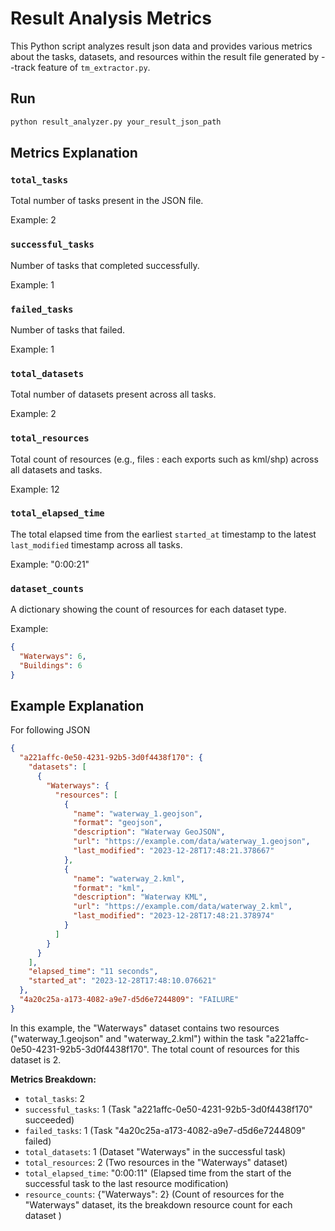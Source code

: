 # Result Analysis Metrics

This Python script analyzes result json data and provides various metrics about the tasks, datasets, and resources within the result file generated by --track feature of ```tm_extractor.py```.

## Run
```bash
python result_analyzer.py your_result_json_path
```

## Metrics Explanation

### `total_tasks`

Total number of tasks present in the JSON file.

Example: 2

### `successful_tasks`

Number of tasks that completed successfully.

Example: 1

### `failed_tasks`

Number of tasks that failed.

Example: 1

### `total_datasets`

Total number of datasets present across all tasks.

Example: 2

### `total_resources`

Total count of resources (e.g., files : each exports such as kml/shp) across all datasets and tasks.

Example: 12

### `total_elapsed_time`

The total elapsed time from the earliest `started_at` timestamp to the latest `last_modified` timestamp across all tasks.

Example: "0:00:21"

### `dataset_counts`

A dictionary showing the count of resources for each dataset type.

Example:
```json
{
  "Waterways": 6,
  "Buildings": 6
}
```

## Example Explanation 

For following JSON
```json
{
  "a221affc-0e50-4231-92b5-3d0f4438f170": {
    "datasets": [
      {
        "Waterways": {
          "resources": [
            {
              "name": "waterway_1.geojson",
              "format": "geojson",
              "description": "Waterway GeoJSON",
              "url": "https://example.com/data/waterway_1.geojson",
              "last_modified": "2023-12-28T17:48:21.378667"
            },
            {
              "name": "waterway_2.kml",
              "format": "kml",
              "description": "Waterway KML",
              "url": "https://example.com/data/waterway_2.kml",
              "last_modified": "2023-12-28T17:48:21.378974"
            }
          ]
        }
      }
    ],
    "elapsed_time": "11 seconds",
    "started_at": "2023-12-28T17:48:10.076621"
  },
  "4a20c25a-a173-4082-a9e7-d5d6e7244809": "FAILURE"
}
```
In this example, the "Waterways" dataset contains two resources ("waterway_1.geojson" and "waterway_2.kml") within the task "a221affc-0e50-4231-92b5-3d0f4438f170". The total count of resources for this dataset is 2.

**Metrics Breakdown:**

- `total_tasks`: 2
- `successful_tasks`: 1 (Task "a221affc-0e50-4231-92b5-3d0f4438f170" succeeded)
- `failed_tasks`: 1 (Task "4a20c25a-a173-4082-a9e7-d5d6e7244809" failed)
- `total_datasets`: 1 (Dataset "Waterways" in the successful task)
- `total_resources`: 2 (Two resources in the "Waterways" dataset)
- `total_elapsed_time`: "0:00:11" (Elapsed time from the start of the successful task to the last resource modification)
- `resource_counts`: {"Waterways": 2} (Count of resources for the "Waterways" dataset, its the breakdown resource count for each dataset )
